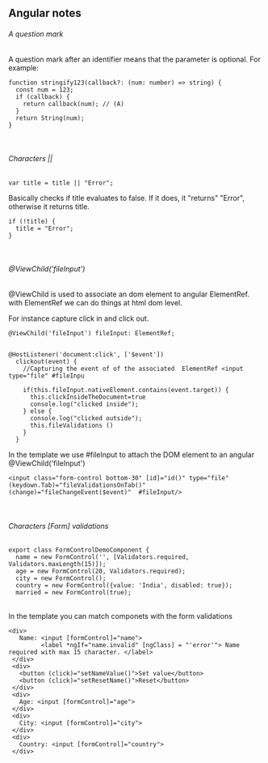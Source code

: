 ## Angular notes

###### A question mark

A question mark after an identifier means that the parameter is optional. For example:

```
function stringify123(callback?: (num: number) => string) {
  const num = 123;
  if (callback) {
    return callback(num); // (A)
  }
  return String(num);
}
```
<br/>

######	 Characters ||
```
var title = title || "Error";
```

Basically checks if title evaluates to false. If it does, it "returns" "Error", otherwise it returns title.
```
if (!title) {
  title = "Error";
}
```

<br/>

###### @ViewChild('fileInput')

@ViewChild is used to associate an dom element to angular ElementRef. with ElementRef we can do things at html dom level.

For instance capture click in and click out.

```  
@ViewChild('fileInput') fileInput: ElementRef;


@HostListener('document:click', ['$event'])
  clickout(event) {
    //Capturing the event of of the associated  ElementRef <input type="file" #fileInpu

    if(this.fileInput.nativeElement.contains(event.target)) {
      this.clickInsideTheDocument=true
      console.log("clicked inside");
    } else {
      console.log("clicked outside");  
      this.fileValidations ()   
    }
  }
```

In the template we use #fileInput to attach the DOM element to an angular @ViewChild('fileInput')
```
<input class="form-control bottom-30" [id]="id()" type="file" (keydown.Tab)="fileValidationsOnTab()" (change)="fileChangeEvent($event)"  #fileInput/>
```

<br/>

###### Characters [Form] validations

```
export class FormControlDemoComponent {
  name = new FormControl('', [Validators.required, Validators.maxLength(15)]);
  age = new FormControl(20, Validators.required);  
  city = new FormControl();
  country = new FormControl({value: 'India', disabled: true});
  married = new FormControl(true);
````  
<br/>
In the template you can match componets with the form validations

<br/>

```
<div>
   Name: <input [formControl]="name">
         <label *ngIf="name.invalid" [ngClass] = "'error'"> Name required with max 15 character. </label>
 </div>
 <div>
   <button (click)="setNameValue()">Set value</button>
   <button (click)="setResetName()">Reset</button>
 </div>
 <div>
   Age: <input [formControl]="age">
 </div>
 <div>
   City: <input [formControl]="city">
 </div>
 <div>
   Country: <input [formControl]="country">
 </div>
```